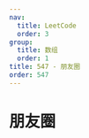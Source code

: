 ```yaml
---
nav:
  title: LeetCode
  order: 3
group:
  title: 数组
  order: 1
title: 547 - 朋友圈
order: 547
---
```


# 朋友圈